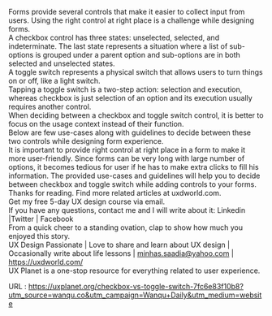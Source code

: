   Forms provide several controls that make it easier to collect input from users. Using the right control at right place is a challenge while designing forms.  
    A checkbox control has three states: unselected, selected, and indeterminate. The last state represents a situation where a list of sub-options is grouped under a parent option and sub-options are in both selected and unselected states.  
    A toggle switch represents a physical switch that allows users to turn things on or off, like a light switch.  
    Tapping a toggle switch is a two-step action: selection and execution, whereas checkbox is just selection of an option and its execution usually requires another control.  
    When deciding between a checkbox and toggle switch control, it is better to focus on the usage context instead of their function.  
    Below are few use-cases along with guidelines to decide between these two controls while designing form experience.  
    It is important to provide right control at right place in a form to make it more user-friendly. Since forms can be very long with large number of options, it becomes tedious for user if he has to make extra clicks to fill his information. The provided use-cases and guidelines will help you to decide between checkbox and toggle switch while adding controls to your forms.  
    Thanks for reading. Find more related articles at uxdworld.com.  
    Get my free 5-day UX design course via email.  
    If you have any questions, contact me and I will write about it: Linkedin |Twitter | Facebook  
    From a quick cheer to a standing ovation, clap to show how much you enjoyed this story.  
    UX Design Passionate | Love to share and learn about UX design | Occasionally write about life lessons | minhas.saadia@yahoo.com | https://uxdworld.com/  
    UX Planet is a one-stop resource for everything related to user experience.  
    
  URL : https://uxplanet.org/checkbox-vs-toggle-switch-7fc6e83f10b8?utm_source=wanqu.co&utm_campaign=Wanqu+Daily&utm_medium=website